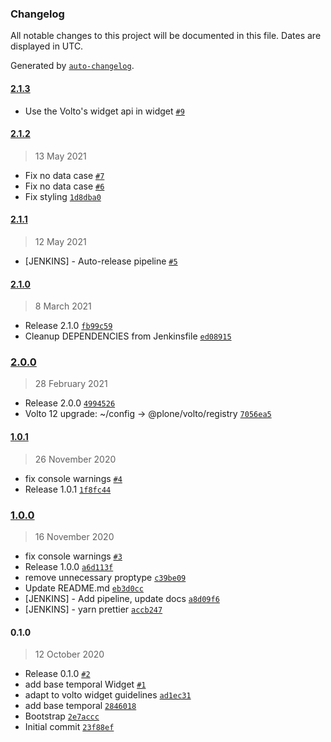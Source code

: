 ### Changelog

All notable changes to this project will be documented in this file. Dates are displayed in UTC.

Generated by [`auto-changelog`](https://github.com/CookPete/auto-changelog).

#### [2.1.3](https://github.com/eea/volto-widget-temporal-coverage/compare/2.1.2...2.1.3)

- Use the Volto's widget api in widget [`#9`](https://github.com/eea/volto-widget-temporal-coverage/pull/9)

#### [2.1.2](https://github.com/eea/volto-widget-temporal-coverage/compare/2.1.1...2.1.2)

> 13 May 2021

- Fix no data case [`#7`](https://github.com/eea/volto-widget-temporal-coverage/pull/7)
- Fix no data case [`#6`](https://github.com/eea/volto-widget-temporal-coverage/pull/6)
- Fix styling [`1d8dba0`](https://github.com/eea/volto-widget-temporal-coverage/commit/1d8dba05f2527d932b11c563b6c267dd337d5493)

#### [2.1.1](https://github.com/eea/volto-widget-temporal-coverage/compare/2.1.0...2.1.1)

> 12 May 2021

- [JENKINS] - Auto-release pipeline [`#5`](https://github.com/eea/volto-widget-temporal-coverage/pull/5)

#### [2.1.0](https://github.com/eea/volto-widget-temporal-coverage/compare/2.0.0...2.1.0)

> 8 March 2021

- Release 2.1.0 [`fb99c59`](https://github.com/eea/volto-widget-temporal-coverage/commit/fb99c59147aaeed2f5bbbf4f673fe861ce492e8c)
- Cleanup DEPENDENCIES from Jenkinsfile [`ed08915`](https://github.com/eea/volto-widget-temporal-coverage/commit/ed08915c79c00f1cd73f82dcb78f6592c87c4c8f)

### [2.0.0](https://github.com/eea/volto-widget-temporal-coverage/compare/1.0.1...2.0.0)

> 28 February 2021

- Release 2.0.0 [`4994526`](https://github.com/eea/volto-widget-temporal-coverage/commit/499452606cd62e7efee546fe55d72666162e62b9)
- Volto 12 upgrade: ~/config -&gt; @plone/volto/registry [`7056ea5`](https://github.com/eea/volto-widget-temporal-coverage/commit/7056ea5dcc2ede7b9deb153e30124bdc7bd32e7d)

#### [1.0.1](https://github.com/eea/volto-widget-temporal-coverage/compare/1.0.0...1.0.1)

> 26 November 2020

- fix console warnings [`#4`](https://github.com/eea/volto-widget-temporal-coverage/pull/4)
- Release 1.0.1 [`1f8fc44`](https://github.com/eea/volto-widget-temporal-coverage/commit/1f8fc44fd993b9511e748b893f143f0a29919c9f)

### [1.0.0](https://github.com/eea/volto-widget-temporal-coverage/compare/0.1.0...1.0.0)

> 16 November 2020

- fix console warnings [`#3`](https://github.com/eea/volto-widget-temporal-coverage/pull/3)
- Release 1.0.0 [`a6d113f`](https://github.com/eea/volto-widget-temporal-coverage/commit/a6d113f0d7b06c629d0c9c0eda4e507d76a1908f)
- remove unnecessary proptype [`c39be09`](https://github.com/eea/volto-widget-temporal-coverage/commit/c39be0915b2987afdbf2e5b17a7292ab42c51eb3)
- Update README.md [`eb3d0cc`](https://github.com/eea/volto-widget-temporal-coverage/commit/eb3d0cc0b771b51bc27e8caca2963c756dedecf8)
- [JENKINS] - Add pipeline, update docs [`a8d09f6`](https://github.com/eea/volto-widget-temporal-coverage/commit/a8d09f6a8c3f401edf084f36aafa99b13231a223)
- [JENKINS] - yarn prettier [`accb247`](https://github.com/eea/volto-widget-temporal-coverage/commit/accb2473ed3fa20e6c69e08b78409a6aab379b52)

#### 0.1.0

> 12 October 2020

- Release 0.1.0 [`#2`](https://github.com/eea/volto-widget-temporal-coverage/pull/2)
- add base temporal Widget [`#1`](https://github.com/eea/volto-widget-temporal-coverage/pull/1)
- adapt to volto widget guidelines [`ad1ec31`](https://github.com/eea/volto-widget-temporal-coverage/commit/ad1ec31e88ecc6edfcb06bf7f5a5b569d6884aae)
- add base temporal [`2846018`](https://github.com/eea/volto-widget-temporal-coverage/commit/284601801b209b72be50a1e6d54fdefe5d742b6f)
- Bootstrap [`2e7accc`](https://github.com/eea/volto-widget-temporal-coverage/commit/2e7accc77e8903dd1fdb856f0544637d800d38de)
- Initial commit [`23f88ef`](https://github.com/eea/volto-widget-temporal-coverage/commit/23f88efc99f111417bdd5498c8100239cafd1537)
